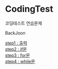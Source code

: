 # CodingTest
코딩테스트 연습문제

BackJoon
  
  [step1 : 출력](https://github.com/YJun1364/CodingTest/tree/main/CodingTest/backJoon/step1_print)
  <br>
  [step2 : if문](https://github.com/YJun1364/CodingTest/tree/main/CodingTest/backJoon/step2_if)
  <br>
  [step3 : for문](https://github.com/YJun1364/CodingTest/tree/main/CodingTest/backJoon/step3_for)
  <br>
 [step4 : while문](https://github.com/YJun1364/CodingTest/tree/main/CodingTest/backJoon/step4_while)
